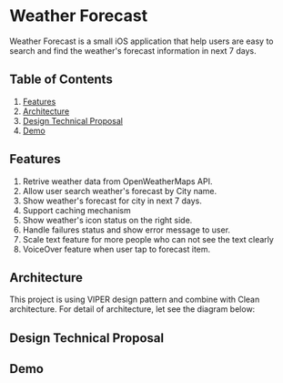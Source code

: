 # Weather Forecast
Weather Forecast is a small iOS application that help users are easy to search and find the weather's forecast information in next 7 days. 

## Table of Contents  
1. [Features](#Features)  
2. [Architecture](#Architecture)  
3. [Design Technical Proposal](#FeatureDesign)  
4. [Demo](#Demo)  

<a name="Features"></a>
## Features
1. Retrive weather data from OpenWeatherMaps API.
2. Allow user search weather's forecast by City name.
3. Show weather's forecast for city in next 7 days.
4. Support caching mechanism
5. Show weather's icon status on the right side.
6. Handle failures status and show error message to user.
7. Scale text feature for more people who can not see the text clearly
8. VoiceOver feature when user tap to forecast item.


<a name="Architecture"></a>
## Architecture
This project is using VIPER design pattern and combine with Clean architecture. For detail of architecture, let see the diagram below:
 

<a name="FeatureDesign"></a>
## Design Technical Proposal


<a name="Demo"></a>
## Demo
